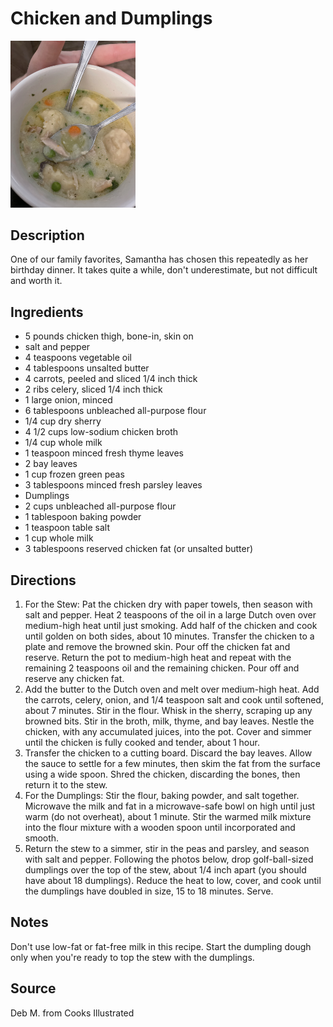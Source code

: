# Chicken and Dumplings

<img src="images/dumplings_sam.jpg" alt="dumplings" style="width:200px;"/>

## Description

One of our family favorites, Samantha has chosen this repeatedly as her birthday dinner. It takes quite a while, don't underestimate, but not difficult and worth it.

## Ingredients

- 5 pounds chicken thigh, bone-in, skin on
- salt and pepper
- 4 teaspoons vegetable oil
- 4 tablespoons unsalted butter
- 4 carrots, peeled and sliced 1/4 inch thick
- 2 ribs celery, sliced 1/4 inch thick
- 1 large onion, minced
- 6 tablespoons unbleached all-purpose flour
- 1/4 cup dry sherry
- 4 1/2 cups low-sodium chicken broth
- 1/4 cup whole milk
- 1 teaspoon minced fresh thyme leaves
- 2 bay leaves
- 1 cup frozen green peas
- 3 tablespoons minced fresh parsley leaves
- Dumplings
- 2 cups unbleached all-purpose flour
- 1 tablespoon baking powder
- 1 teaspoon table salt
- 1 cup whole milk
- 3 tablespoons reserved chicken fat (or unsalted butter)

## Directions

1. For the Stew: Pat the chicken dry with paper towels, then season with salt and pepper. Heat 2 teaspoons of the oil in a large Dutch oven over medium-high heat until just smoking. Add half of the chicken and cook until golden on both sides, about 10 minutes. Transfer the chicken to a plate and remove the browned skin. Pour off the chicken fat and reserve. Return the pot to medium-high heat and repeat with the remaining 2 teaspoons oil and the remaining chicken. Pour off and reserve any chicken fat.
2. Add the butter to the Dutch oven and melt over medium-high heat. Add the carrots, celery, onion, and 1/4 teaspoon salt and cook until softened, about 7 minutes. Stir in the flour. Whisk in the sherry, scraping up any browned bits. Stir in the broth, milk, thyme, and bay leaves. Nestle the chicken, with any accumulated juices, into the pot. Cover and simmer until the chicken is fully cooked and tender, about 1 hour.
3. Transfer the chicken to a cutting board. Discard the bay leaves. Allow the sauce to settle for a few minutes, then skim the fat from the surface using a wide spoon. Shred the chicken, discarding the bones, then return it to the stew.
4. For the Dumplings: Stir the flour, baking powder, and salt together. Microwave the milk and fat in a microwave-safe bowl on high until just warm (do not overheat), about 1 minute. Stir the warmed milk mixture into the flour mixture with a wooden spoon until incorporated and smooth.
5. Return the stew to a simmer, stir in the peas and parsley, and season with salt and pepper. Following the photos below, drop golf-ball-sized dumplings over the top of the stew, about 1/4 inch apart (you should have about 18 dumplings). Reduce the heat to low, cover, and cook until the dumplings have doubled in size, 15 to 18 minutes. Serve.

## Notes

Don't use low-fat or fat-free milk in this recipe. Start the dumpling dough only when you're ready to top the stew with the dumplings.

## Source

Deb M. from Cooks Illustrated